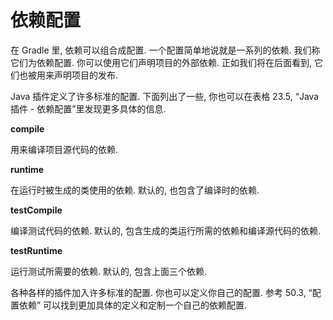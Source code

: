 # 依赖配置

在 Gradle 里, 依赖可以组合成配置. 一个配置简单地说就是一系列的依赖. 我们称它们为依赖配置. 你可以使用它们声明项目的外部依赖. 正如我们将在后面看到, 它们也被用来声明项目的发布.

Java 插件定义了许多标准的配置. 下面列出了一些, 你也可以在表格 23.5, “Java 插件 - 依赖配置”里发现更多具体的信息.

**compile**

用来编译项目源代码的依赖.

**runtime**

在运行时被生成的类使用的依赖. 默认的, 也包含了编译时的依赖.

**testCompile**

编译测试代码的依赖. 默认的, 包含生成的类运行所需的依赖和编译源代码的依赖.

**testRuntime**

运行测试所需要的依赖. 默认的, 包含上面三个依赖.

各种各样的插件加入许多标准的配置. 你也可以定义你自己的配置. 参考 50.3, “配置依赖” 可以找到更加具体的定义和定制一个自己的依赖配置.

